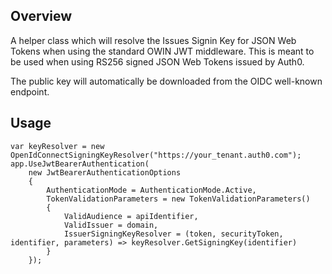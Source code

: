 ﻿## Overview

A helper class which will resolve the Issues Signin Key for JSON Web Tokens when using the standard OWIN JWT middleware. This is meant to be used when using RS256 signed JSON Web Tokens issued by Auth0.

The public key will automatically be downloaded from the OIDC well-known endpoint.

## Usage

```
var keyResolver = new OpenIdConnectSigningKeyResolver("https://your_tenant.auth0.com");
app.UseJwtBearerAuthentication(
    new JwtBearerAuthenticationOptions
    {
        AuthenticationMode = AuthenticationMode.Active,
        TokenValidationParameters = new TokenValidationParameters()
        {
            ValidAudience = apiIdentifier,
            ValidIssuer = domain,
            IssuerSigningKeyResolver = (token, securityToken, identifier, parameters) => keyResolver.GetSigningKey(identifier)
        }
    });
```